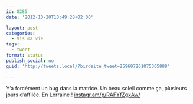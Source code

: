 ```yaml
---
id: 8285
date: '2012-10-20T10:49:28+02:00'

layout: post
categories:
  - Vis ma vie
tags:
  - tweet
format: status
publish_social: no
guid: 'http://tweets.local/?birdsite_tweet=259607261075365888'

---
```


Y’a forcément un bug dans la matrice. Un beau soleil comme ça, plusieurs jours d’affilée. En Lorraine ! [instagr.am/p/RAFYfZgxAw/](http://instagr.am/p/RAFYfZgxAw/)